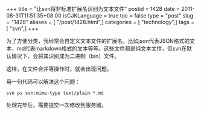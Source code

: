 +++
title = "让svn将非标准扩展名识别为文本文件"
postid = 1428
date = 2011-08-31T11:51:35+08:00
isCJKLanguage = true
toc = false
type = "post"
slug = "1428"
aliases = [ "/post/1428.html",]
categories = [ "technology",]
tags = [ "svn",]
+++


为了方便分类，我经常会自定义文本文件的扩展名。比如json代表JSON格式的文本，md代表markdown格式的文本等等。这些文件都是纯文本文件，但svn在默认情况下，会将其识别成为二进制（bin）文件。

这样，在文件合并等操作时，就会出现问题。

用一句代码可以解决这个问题：

    svn ps svn:mime-type text/plain *.md

处理完毕后，需要提交一次修改到服务器。

